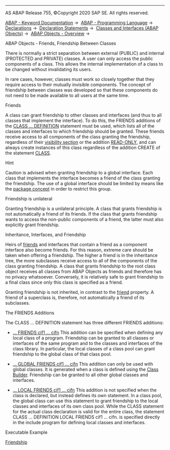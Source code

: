   

* * *

AS ABAP Release 755, ©Copyright 2020 SAP SE. All rights reserved.

[ABAP - Keyword Documentation](javascript:call_link\('abenabap.htm'\)) →  [ABAP - Programming Language](javascript:call_link\('abenabap_reference.htm'\)) →  [Declarations](javascript:call_link\('abendeclarations.htm'\)) →  [Declaration Statements](javascript:call_link\('abenabap_declarations.htm'\)) →  [Classes and Interfaces (ABAP Objects)](javascript:call_link\('abenclasses_and_interfaces.htm'\)) →  [ABAP Objects - Overview](javascript:call_link\('abenabap_objects_oview.htm'\)) → 

ABAP Objects - Friends, Friendship Between Classes

There is normally a strict separation between external (PUBLIC) and internal (PROTECTED and PRIVATE) classes. A user can only access the public components of a class. This allows the internal implementation of a class to be changed without invalidating its users.

In rare cases, however, classes must work so closely together that they require access to their mutually invisible components. The concept of friendship between classes was developed so that these components do not need to be made available to all users at the same time.

Friends

A class can grant friendship to other classes and interfaces (and thus to all classes that implement the interface). To do this, the FRIENDS additions of the [CLASS ... DEFINITION](javascript:call_link\('abapclass_definition.htm'\)) statement must be used, which lists all of the classes and interfaces to which friendship should be granted. These friends receive access to all components of the class granting the friendship, regardless of their [visibility section](javascript:call_link\('abenvisibility_section_glosry.htm'\) "Glossary Entry") or the addition [READ-ONLY](javascript:call_link\('abapdata_options.htm'\)), and can always create instances of this class regardless of the addition CREATE of the statement [CLASS](javascript:call_link\('abapclass.htm'\)).

Hint

Caution is advised when granting friendship to a global interface. Each class that implements the interface becomes a friend of the class granting the friendship. The use of a global interface should be limited by means like the [package concept](javascript:call_link\('abenpackage_concept_glosry.htm'\) "Glossary Entry") in order to restrict this group.

Friendship is unilateral

Granting friendship is a unilateral principle. A class that grants friendship is not automatically a friend of its friends. If the class that grants friendship wants to access the non-public components of a friend, the latter must also explicitly grant friendship.

Inheritance, Interfaces, and Friendship

Heirs of [friends](javascript:call_link\('abenfriend_glosry.htm'\) "Glossary Entry") and interfaces that contain a friend as a component interface also become friends. For this reason, extreme care should be taken when offering a friendship. The higher a friend is in the inheritance tree, the more subclasses receive access to all of the components of the class granting friendship. A class that grants friendship to the root class object receives all classes from ABAP Objects as friends and therefore has no privacy whatsoever. Conversely, it is relatively safe to grant friendship to a final class since only this class is specified as a friend.

Granting friendship is not inherited, in contrast to the [friend](javascript:call_link\('abenfriend_glosry.htm'\) "Glossary Entry") property. A friend of a superclass is, therefore, not automatically a friend of its subclasses.

The FRIENDS Additions

The CLASS ... DEFINITION statement has three different FRIENDS additions:

-   [... FRIENDS cif1 ... cifn](javascript:call_link\('abapclass_options.htm'\))
    This addition can be specified when defining any local class of a program. Friendship can be granted to all classes or interfaces of the same program and to the classes and interfaces of the class library. In particular, the local classes of a class pool can grant friendship to the global class of that class pool.
    

-   [... GLOBAL FRIENDS cif1 ... cifn](javascript:call_link\('abapclass_options.htm'\))
    This addition can only be used with global classes. It is generated when a class is defined using the [Class Builder](javascript:call_link\('abenclass_builder_glosry.htm'\) "Glossary Entry"). Friendship can be granted to all other global classes and interfaces.
    

-   [... LOCAL FRIENDS cif1 ... cifn](javascript:call_link\('abapclass_local_friends.htm'\))
    This addition is not specified when the class is declared, but instead defines its own statement. In a class pool, the global class can use this statement to grant friendship to the local classes and interfaces of its own class pool. While the CLASS statement for the actual class declaration is valid for the entire class, the statement
    CLASS ... DEFINITION LOCAL FRIENDS cif1 ... cifn.
    is specified directly in the include program for defining local classes and interfaces.

Executable Example

[Friendship](javascript:call_link\('abenfriends_abexa.htm'\))